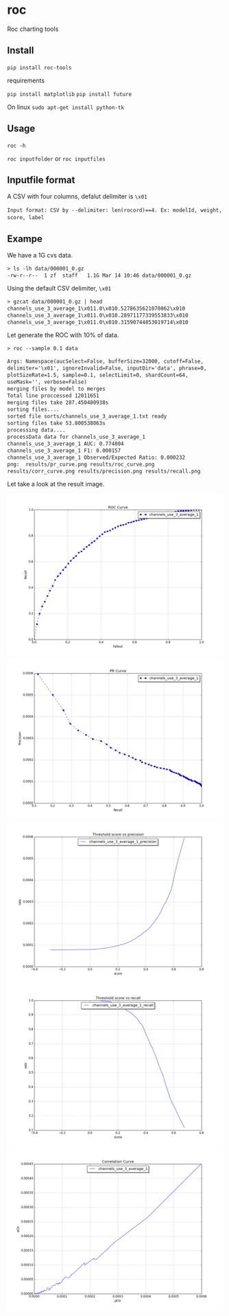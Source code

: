 # roc
Roc charting tools

## Install

`pip install roc-tools`

requirements

`pip install matplotlib`
`pip install future`

On linux
`sudo apt-get install python-tk`

## Usage
`roc -h`

`roc inputfolder` or `roc inputfiles`

## Inputfile format
A CSV with four columns, defalut delimiter is `\x01`


`Input format: CSV by --delimiter: len(rocord)==4. Ex: modelId, weight, score, label`


## Exampe

We have a 1G cvs data.
```
> ls -lh data/000001_0.gz
-rw-r--r--  1 zf  staff   1.1G Mar 14 10:46 data/000001_0.gz
```

Using the default CSV delimiter, `\x01`
```
> gzcat data/000001_0.gz | head
channels_use_3_average_1\x011.0\x010.5278635621070862\x010
channels_use_3_average_1\x011.0\x010.28971177339553833\x010
channels_use_3_average_1\x011.0\x010.31590744853019714\x010
```

Let generate the ROC with 10% of data.
```
> roc --sample 0.1 data
```

```
Args: Namespace(aucSelect=False, bufferSize=32000, cutoff=False, delimiter='\x01', ignoreInvalid=False, inputDir='data', phrase=0, plotSizeRate=1.5, sample=0.1, selectLimit=0, shardCount=64, useMask='', verbose=False)
merging files by model to merges
Total line proccessed 12011651
merging files take 287.450480938s
sorting files....
sorted file sorts/channels_use_3_average_1.txt ready
sorting files take 53.800538063s
processing data....
processData data for channels_use_3_average_1
channels_use_3_average_1 AUC: 0.774804
channels_use_3_average_1 F1: 0.000157
channels_use_3_average_1 Observed/Expected Ratio: 0.000232
png:  results/pr_curve.png results/roc_curve.png results/corr_curve.png results/precision.png results/recall.png
```

Let take a look at the result image.

![](images/roc_curve.png)
![](images/pr_curve.png)
![](images/precision.png)
![](images/recall.png)
![](images/corr_curve.png)

